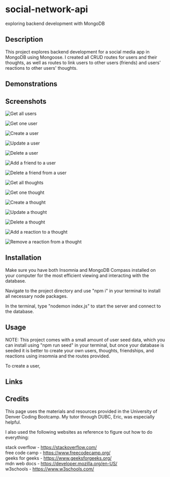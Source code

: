 # social-network-api

exploring backend development with MongoDB

## Description

This project explores backend development for a social media app in MongoDB using Mongoose. I created all CRUD routes for users and their thoughts, as well as routes to link users to other users (friends) and users' reactions to other users' thoughts.

## Demonstrations

## Screenshots

![Get all users](./assets/screenshots/user-get_all.png)

![Get one user](./assets/screenshots/user-get_one.png)

![Create a user](./assets/screenshots/user-create.png)

![Update a user](./assets/screenshots/user-update.png)

![Delete a user](./assets/screenshots/user-delete.png)

![Add a friend to a user](./assets/screenshots/friend-create.png)

![Delete a friend from a user](./assets/screenshots/friend-delete.png)

![Get all thoughts](./assets/screenshots/thought-get_all.png)

![Get one thought](./assets/screenshots/thought-get_one.png)

![Create a thought](./assets/screenshots/thought-create.png)

![Update a thought](./assets/screenshots/thought-update.png)

![Delete a thought](./assets/screenshots/thought-delete.png)

![Add a reaction to a thought](./assets/screenshots/reaction-create.png)

![Remove a reaction from a thought](./assets/screenshots/thought-delete.png)

## Installation

Make sure you have both Insomnia and MongoDB Compass installed on your computer for the most efficient viewing and interacting with the database.

Navigate to the project directory and use "npm i" in your terminal to install all necessary node packages.

In the terminal, type "nodemon index.js" to start the server and connect to the database.

## Usage

NOTE: This project comes with a small amount of user seed data, which you can install using "npm run seed" in your terminal, but once your database is seeded it is better to create your own users, thoughts, friendships, and reactions using insomnia and the routes provided. 

To create a user, 

## Links

## Credits

This page uses the materials and resources provided in the University of Denver Coding Bootcamp. My tutor through DUBC, Eric, was especially helpful.

I also used the following websites as reference to figure out how to do everything:

stack overflow - https://stackoverflow.com/  
free code camp - https://www.freecodecamp.org/  
geeks for geeks - https://www.geeksforgeeks.org/  
mdn web docs - https://developer.mozilla.org/en-US/  
w3schools - https://www.w3schools.com/
